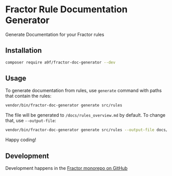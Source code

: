# Fractor Rule Documentation Generator

Generate Documentation for your Fractor rules

## Installation

```bash
composer require a9f/fractor-doc-generator --dev
```

## Usage

To generate documentation from rules, use `generate` command with paths that contain the rules:

```bash
vendor/bin/fractor-doc-generator generate src/rules
```

The file will be generated to `/docs/rules_overview.md` by default. To change that, use `--output-file`:

```bash
vendor/bin/fractor-doc-generator generate src/rules --output-file docs/my_rules.md
```

Happy coding!

## Development

Development happens in the [Fractor monorepo on GitHub](https://github.com/andreaswolf/fractor/)
